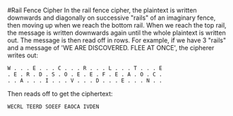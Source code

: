 #Rail Fence Cipher
In the rail fence cipher, the plaintext is written downwards and diagonally on successive "rails" of an imaginary fence, then moving up when we reach the bottom rail. When we reach the top rail, the message is written downwards again until the whole plaintext is written out. The message is then read off in rows. For example, if we have 3 "rails" and a message of 'WE ARE DISCOVERED. FLEE AT ONCE', the cipherer writes out:  

    W . . . E . . . C . . . R . . . L . . . T . . . E
    . E . R . D . S . O . E . E . F . E . A . O . C .
    . . A . . . I . . . V . . . D . . . E . . . N . .

Then reads off to get the ciphertext:  

    WECRL TEERD SOEEF EAOCA IVDEN